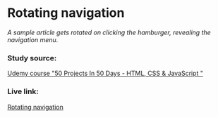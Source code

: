 # Rotating navigation
_A sample article gets rotated on clicking the hamburger, revealing the navigation menu_.

### Study source: 
[Udemy course "50 Projects In 50 Days - HTML, CSS & JavaScript
"](https://www.udemy.com/course/50-projects-50-days/)

### Live link: 
[Rotating navigation](https://nikolai-chernolutskii.github.io/js-projects/rotating_navigation/)